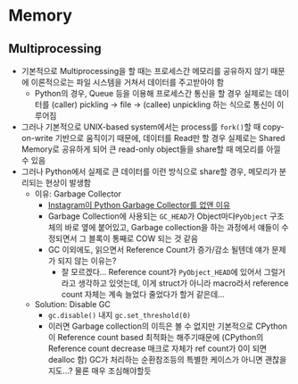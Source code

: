 # Memory

## Multiprocessing

* 기본적으로 Multiprocessing을 할 때는 프로세스간 메모리를 공유하지 않기 때문에 이론적으로는 파일 시스템을 거쳐서 데이터를 주고받아야 함
  * Python의 경우, Queue 등을 이용해 프로세스간 통신을 할 경우 실제로는 데이터를 \(caller\) pickling -&gt; file -&gt; \(callee\) unpickling 하는 식으로 통신이 이루어짐
* 그러나 기본적으로 UNIX-based system에서는 process를 `fork()`할 때 copy-on-write 기반으로 움직이기 때문에, 데이터를 Read만 할 경우 실제로는 Shared Memory로 공유하게 되어 큰 read-only object들을 share할 때 메모리를 아낄 수 있음
* 그러나 Python에서 실제로 큰 데이터를 이런 방식으로 share할 경우, 메모리가 분리되는 현상이 발생함
  * 이유: Garbage Collector
    * [Instagram이 Python Garbage Collector를 없앤 이유](https://b.luavis.kr/python/dismissing-python-garbage-collection-at-instagram)
    *  Garbage Collection에 사용되는 `GC_HEAD`가 Object마다`PyObject` 구조체의 바로 옆에 붙어있고, Garbage collection을 하는 과정에서 얘들이 수정되면서 그 블록이 통째로 COW 되는 것 같음
    * GC 이외에도, 읽으면서 Reference Count가 증가/감소 될텐데 얘가 문제가 되지 않는 이유는?
      * 잘 모르겠다... Reference count가 `PyObject_HEAD`에 있어서 그럴거라고 생각하고 있엇는데, 이게 struct가 아니라 macro라서 reference count 자체는 계속 늘었다 줄었다가 할거 같은데...
  * Solution: Disable GC
    * `gc.disable()` 내지 `gc.set_threshold(0)`
    * 이러면 Garbage collection의 이득은 볼 수 없지만 기본적으로 CPython이 Reference count based 최적화는 해주기때문에 \(CPython의 Reference count decrease 매크로 자체가 ref count가 0이 되면 dealloc 함\) GC가 처리하는 순환참조등의 특별한 케이스가 아니면 괜찮을지도...? 물론 매우 조심해야할듯



